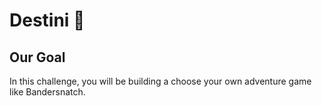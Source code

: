 # Destini 🤔

## Our Goal

In this challenge, you will be building a choose your own adventure game like Bandersnatch.
